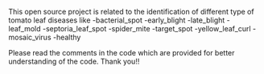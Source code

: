 This open source project is related to the identification of different type of tomato leaf diseases like 
-bacterial_spot
-early_blight
-late_blight
-leaf_mold
-septoria_leaf_spot
-spider_mite
-target_spot
-yellow_leaf_curl
-mosaic_virus
-healthy

Please read the comments in the code which are provided for better understanding of the code.
Thank you!!
